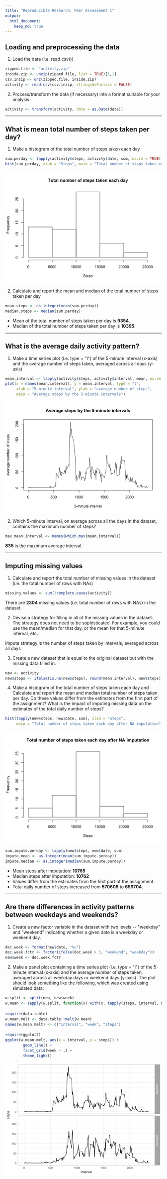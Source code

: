 ```yaml
---
title: "Reproducible Research: Peer Assessment 1"
output: 
  html_document:
    keep_md: true
---
```



## Loading and preprocessing the data
1. Load the data (i.e. read.csv())


```r
zipped.file <- "activity.zip"
inside.zip <- unzip(zipped.file, list = TRUE)[1,1]
csv.inzip <- unz(zipped.file, inside.zip)
activity <- read.csv(csv.inzip, stringsAsFactors = FALSE)
```

2. Process/transform the data (if necessary) into a format suitable
for your analysis


```r
activity <- transform(activity, date = as.Date(date))
```

***

## What is mean total number of steps taken per day?
1. Make a histogram of the total number of steps taken each day

```r
sum.perday <- tapply(activity$steps, activity$date, sum, na.rm = TRUE)
hist(sum.perday, xlab = "Steps", main = "Total number of steps taken each day")
```

![](PA1_template_files/figure-html/hist-1.png)<!-- -->

2. Calculate and report the mean and median of the total number of steps 
taken per day

```r
mean.steps <- as.integer(mean(sum.perday))
median.steps <- median(sum.perday)
```
- Mean of the total number of steps taken per day is **9354**.  
- Median of the total number of steps taken per day is **10395**.

***

## What is the average daily activity pattern?
1. Make a time series plot (i.e. type = "l") of the 5-minute interval (x-axis)
and the average number of steps taken, averaged across all days (y-axis)

```r
mean.interval <- tapply(activity$steps, activity$interval, mean, na.rm = TRUE)
plot(x = names(mean.interval), y = mean.interval, type = "l",
     xlab = "5-minute interval", ylab = "average number of steps",
     main = "Average steps by the 5-minute intervals")
```

![](PA1_template_files/figure-html/average-1.png)<!-- -->

2. Which 5-minute interval, on average across all the days in the dataset,
contains the maximum number of steps?

```r
max.mean.interval <- names(which.max(mean.interval))
```
**835** is the maximum average interval.

***

## Imputing missing values
1. Calculate and report the total number of missing values in the dataset (i.e.
the total number of rows with NAs)

```r
missing.values <- sum(!complete.cases(activity))
```
There are **2304** missing values (i.e. total number of rows with
NAs) in the dataset.

2. Devise a strategy for filling in all of the missing values in the dataset.
The strategy does not need to be sophisticated. For example, you could use the
mean/median for that day, or the mean for that 5-minute interval, etc.

Impute strategy is the number of steps taken by intervals,
averaged across all days

3. Create a new dataset that is equal to the original dataset but with the
missing data filled in.

```r
new <- activity
new$steps <- ifelse(is.na(new$steps), round(mean.interval), new$steps)
```

4. Make a histogram of the total number of steps taken each day and Calculate
and report the mean and median total number of steps taken per day. Do these
values differ from the estimates from the first part of the assignment? What is
the impact of imputing missing data on the estimates of the total daily number
of steps?

```r
hist(tapply(new$steps, new$date, sum), xlab = "Steps",
     main = "Total number of steps taken each day after NA imputation")
```

![](PA1_template_files/figure-html/totalhist-1.png)<!-- -->

```r
sum.impute.perday <- tapply(new$steps, new$date, sum)
impute.mean <- as.integer(mean(sum.impute.perday))
impute.median <- as.integer(median(sum.impute.perday))
```
- Mean steps after imputation: **10765**  
- Median steps after imputation: **10762**  
- Values differ from the estimates from the first part of the assignment.  
- Total daily number of steps increased from 
**570608** to **656704**.

***

## Are there differences in activity patterns between weekdays and weekends?
1. Create a new factor variable in the dataset with two levels -- "weekday" and
"weekend" indicating whether a given date is a weekday or weekend day.

```r
dec.week <- format(new$date, "%u")
dec.week.fctr <- factor(ifelse(dec.week > 5, "weekend", "weekday"))
new$week <- dec.week.fctr
```

2. Make a panel plot containing a time series plot (i.e. type = "l") of the
5-minute interval (x-axis) and the average number of steps taken, averaged
across all weekday days or weekend days (y-axis). The plot should look something
like the following, which was created using simulated data:

```r
w.split <- split(new, new$week)
w.mean <- sapply(w.split, function(x) with(x, tapply(steps, interval, mean)))

require(data.table)
w.mean.melt <- data.table::melt(w.mean)
names(w.mean.melt) <- c("interval", "week", "steps")

require(ggplot2)
ggplot(w.mean.melt, aes(x = interval, y = steps)) +
        geom_line() +
        facet_grid(week ~ .) +
        theme_light()
```

![](PA1_template_files/figure-html/patterns-1.png)<!-- -->
